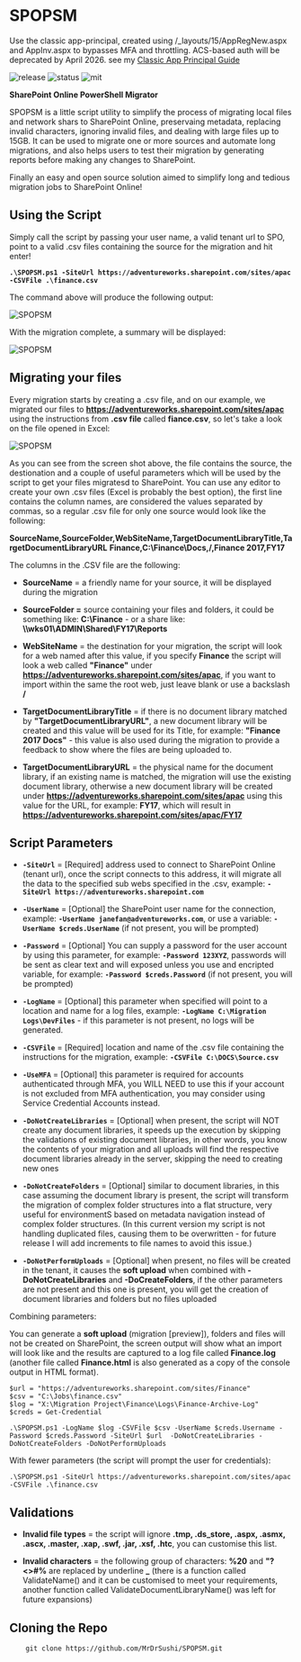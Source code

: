 # SPOPSM 

Use the classic app-principal, created using /_layouts/15/AppRegNew.aspx and AppInv.aspx 
to bypasses MFA and throttling. ACS-based auth will be deprecated by April 2026. 
see my [Classic App Principal Guide](Classic-App-Principal.md)

![release](https://img.shields.io/badge/release-v1.0.0-blue.svg)
![status](https://img.shields.io/badge/status-stable-green.svg)
![mit](https://img.shields.io/badge/license-MIT-blue.svg)

**SharePoint Online PowerShell Migrator**

SPOPSM is a little script utility to simplify the process of migrating local files and network shars to SharePoint Online, preservaing metadata, replacing invalid characters, ignoring invalid files, and dealing with large files up to 15GB. It can be used to migrate one or more sources and automate long migrations, and also helps users to test their migration by generating reports before making any changes to SharePoint.

Finally an easy and open source solution aimed to simplify long and tedious migration jobs to SharePoint Online!



## Using the Script 

Simply call the script by passing your user name, a valid tenant url to SPO, point to a valid .csv files containing the source for the migration and hit enter!


**`.\SPOPSM.ps1 -SiteUrl https://adventureworks.sharepoint.com/sites/apac -CSVFile .\finance.csv`**

The command above will produce the following output:

![SPOPSM](./readme/script-running.png)


With the migration complete, a summary will be displayed:

![SPOPSM](./readme/script-totals.png)





## Migrating your files

Every migration starts by creating a .csv file, and on our example, we migrated our files to **https://adventureworks.sharepoint.com/sites/apac** using the instructions from  **.csv file** called **fiance.csv**, so let's take a look on the file opened in Excel:

![SPOPSM](./readme/finance-xlsx.png)

As you can see from the screen shot above, the file contains the source, the destionation and a couple of useful parameters which will be used by the script to get your files migratesd to SharePoint. You can use any editor to create your own .csv files (Excel is probably the best option), the first line contains the column names,  are considered the values separated by commas, so a regular .csv file for only one source would look like the following:

**SourceName,SourceFolder,WebSiteName,TargetDocumentLibraryTitle,TargetDocumentLibraryURL**
**Finance,C:\Finance\Docs,/,Finance 2017,FY17**

The columns in the .CSV file are the following:

* **SourceName** = a friendly name for your source, it will be displayed during the migration

* **SourceFolder =** source containing your files and folders, it could be something like: **C:\Finance** - or a share like: **\\\wks01\ADMIN\Shared\FY17\Reports**

* **WebSiteName** = the destination for your migration, the script will look for a web named after this value, if you specify **Finance** the script will look a web called **"Finance"** under **https://adventureworks.sharepoint.com/sites/apac**, if you want to import within the same the root web, just leave blank or use a backslash **/** 

* **TargetDocumentLibraryTitle** = if there is no document library matched by **"TargetDocumentLibraryURL"**, a new document library will be created and this value will be used for its Title, for example: **"Finance 2017 Docs"** - this value is also used during the migration to provide a feedback to show where the files are being uploaded to.

* **TargetDocumentLibraryURL** = the physical name for the document library, if an existing name is matched, the migration will use the existing document library, otherwise a new document library will be created under **https://adventureworks.sharepoint.com/sites/apac**  using this value for the URL, for example: **FY17**, which will result in **https://adventureworks.sharepoint.com/sites/apac/FY17**



## Script Parameters


* **`-SiteUrl`** = [Required] address used to connect to SharePoint Online (tenant url), once the script connects to this address, it will migrate all the data to the specified sub webs specified in the .csv, example: **`-SiteUrl https://adventureworks.sharepoint.com`** 

* **`-UserName`** = [Optional] the SharePoint user name for the connection, example:  **`-UserName janefan@adventureworks.com`**, or use a variable: **`-UserName $creds.UserName`** (if not present, you will be prompted)

* **`-Password`** = [Optional] You can supply a password for the user account by using this parameter, for example: **`-Password 123XYZ`**, passwords will be sent as clear text and will exposed unless you use and encripted variable, for example: **`-Password $creds.Password`** (if not present, you will be prompted)

* **`-LogName`** = [Optional] this parameter when specified will point to a location and name for a log files, example: **`-LogName C:\Migration Logs\DevFiles`** - if this parameter is not present, no logs will be generated.

* **`-CSVFile`** = [Required] location and name of the .csv file containing the instructions for the migration, example: **`-CSVFile C:\DOCS\Source.csv`**

* **`-UseMFA`** = [Optional] this parameter is required for accounts authenticated through MFA, you WILL NEED to use this if your account is not excluded from MFA authentication, you may consider using Service Credential Accounts instead.

* **`-DoNotCreateLibraries`** = [Optional] when present, the script will NOT create any document libraries, it speeds up the execution by skipping the validations of existing document libraries, in other words, you know the contents of your migration and all uploads will find the respective document libraries already in the server, skipping the need to creating new ones

* **`-DoNotCreateFolders`** = [Optional] similar to document libraries, in this case assuming the document library is present, the script will transform the migration of complex folder structures into a flat structure, very useful for environmentS based on metadata navigation instead of complex folder structures. (In this current version my script is not handling duplicated files, causing them to be overwritten - for future release I will add increments to file names to avoid this issue.)

* **`-DoNotPerformUploads`** = [Optional] when present, no files will be created in the tenant, it causes the **soft upload** when combined with **-DoNotCreateLibraries** and **-DoCreateFolders**, if the other parameters are not present and this one is present, you will get the creation of document libraries and folders but no files uploaded



Combining parameters:

You can generate a **soft upload** (migration [preview]), folders and files will not be created on SharePoint, the screen output will show what an import will look like and the results are captured to a log file called **Finance.log** (another file called **Finance.html** is also generated as a copy of the console output in HTML format).

```
$url = "https://adventureworks.sharepoint.com/sites/Finance"
$csv = "C:\Jobs\finance.csv"
$log = "X:\Migration Project\Finance\Logs\Finance-Archive-Log"
$creds = Get-Credential

.\SPOPSM.ps1 -LogName $log -CSVFile $csv -UserName $creds.Username -Password $creds.Password -SiteUrl $url  -DoNotCreateLibraries -DoNotCreateFolders -DoNotPerformUploads
```

With fewer parameters (the script will prompt the user for credentials):

```
.\SPOPSM.ps1 -SiteUrl https://adventureworks.sharepoint.com/sites/apac -CSVFile .\finance.csv
```


## Validations


* **Invalid file types** = the script will ignore **.tmp, .ds_store, .aspx, .asmx, .ascx, .master, .xap, .swf, .jar, .xsf, .htc**, you can customise this list.

* **Invalid characters** = the following group of characters: **%20** and **"?<>#%** are replaced by underline **_** (there is a function called ValidateName() and it can be customised to meet your requirements, another function called ValidateDocumentLibraryName() was left for future expansions)


## Cloning the Repo

```
    git clone https://github.com/MrDrSushi/SPOPSM.git
```
